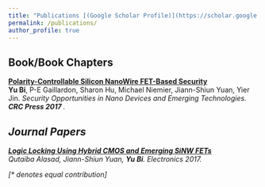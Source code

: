 ```yaml
---
title: "Publications [(Google Scholar Profile)](https://scholar.google.com/citations?user=c6cEeigAAAAJ&hl=en)"
permalink: /publications/
author_profile: true
---
```


## Book/Book Chapters

<b>[Polarity-Controllable Silicon NanoWire FET-Based Security](https://www.taylorfrancis.com/books/9781315265056/chapters/10.1201/9781315265056-8)</b> <br> 
<b>Yu Bi</b>, P-E Gaillardon, Sharon Hu, Michael Niemier, Jiann-Shiun Yuan, Yier Jin.
<i>Security Opportunities in Nano Devices and Emerging Technologies. <b>CRC Press 2017 </b>.



## Journal Papers

<b>[Logic Locking Using Hybrid CMOS and Emerging SiNW FETs](https://www.mdpi.com/2079-9292/6/3/69)</b> <br> 
Qutaiba Alasad, Jiann-Shiun Yuan, <b>Yu Bi</b>.
<i> Electronics 2017.


[\* denotes equal contribution]
